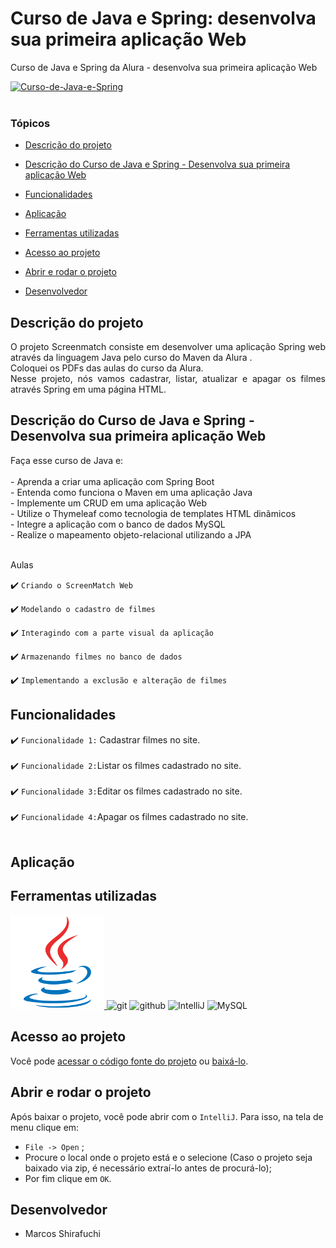 # Curso de Java e Spring: desenvolva sua primeira aplicação Web
Curso de Java e Spring da Alura - desenvolva sua primeira aplicação Web 


<a href="https://ibb.co/HXg29fj"><img src="https://i.ibb.co/fQ0STzs/Curso-de-Java-e-Spring.png" alt="Curso-de-Java-e-Spring" border="0"></a><br /><br>
### Tópicos 

- [Descrição do projeto](#descrição-do-projeto)

- [Descrição do Curso de Java e Spring - Desenvolva sua primeira aplicação Web](#descrição-do-curso-de-java-e-spring---desenvolva-sua-primeira-aplicação-web) 

- [Funcionalidades](#funcionalidades)

- [Aplicação](#aplicação)

- [Ferramentas utilizadas](#ferramentas-utilizadas)

- [Acesso ao projeto](#acesso-ao-projeto)

- [Abrir e rodar o projeto](#abrir-e-rodar-o-projeto)

- [Desenvolvedor](#desenvolvedor)

## Descrição do projeto 

<p align="justify">
 O projeto Screenmatch consiste em desenvolver uma aplicação Spring web através da linguagem Java pelo curso do Maven da Alura .<br>
 Coloquei os PDFs das aulas do curso da Alura.<br>
 Nesse projeto, nós vamos cadastrar, listar, atualizar e apagar os filmes através Spring em uma página HTML.



</p>

## Descrição do Curso de Java e Spring - Desenvolva sua primeira aplicação Web 

<p align="justify">
Faça esse curso de Java e:<br><br>
- Aprenda a criar uma aplicação com Spring Boot<br>
- Entenda como funciona o Maven em uma aplicação Java<br>
- Implemente um CRUD em uma aplicação Web<br>
- Utilize o Thymeleaf como tecnologia de templates HTML dinâmicos<br>
- Integre a aplicação com o banco de dados MySQL<br>
- Realize o mapeamento objeto-relacional utilizando a JPA<br><br>
</p>

Aulas


:heavy_check_mark: `Criando o ScreenMatch Web ` 

:heavy_check_mark: `Modelando o cadastro de filmes`

:heavy_check_mark: `Interagindo com a parte visual da aplicação`

:heavy_check_mark: `Armazenando filmes no banco de dados`

:heavy_check_mark: `Implementando a exclusão e alteração de filmes`









## Funcionalidades

:heavy_check_mark: `Funcionalidade 1:` Cadastrar filmes no site.<br><br>
:heavy_check_mark: `Funcionalidade 2:`Listar os filmes cadastrado no site.<br><br>
:heavy_check_mark: `Funcionalidade 3:`Editar os filmes cadastrado no site.<br><br>
:heavy_check_mark: `Funcionalidade 4:`Apagar os filmes cadastrado no site.<br><br>

## Aplicação

<div align="center">



  </div>

###

## Ferramentas utilizadas

<a href="https://www.java.com" target="_blank"> <img src="https://raw.githubusercontent.com/devicons/devicon/master/icons/java/java-original.svg" alt="java" width="150" height="150"/> </a> 
    <img src="https://cdn.jsdelivr.net/gh/devicons/devicon/icons/git/git-original-wordmark.svg" alt="git" width="150" height="150" />
    <img src="https://cdn.jsdelivr.net/gh/devicons/devicon/icons/github/github-original-wordmark.svg" alt="github" width="150" height="150" />
    <img src="https://cdn.jsdelivr.net/gh/devicons/devicon/icons/intellij/intellij-original-wordmark.svg" alt="IntelliJ" width="150" height="150" />
    <img src="https://cdn.jsdelivr.net/gh/devicons/devicon/icons/mysql/mysql-original-wordmark.svg" alt="MySQL" width="150" height="150"/>


###

## Acesso ao projeto

Você pode [acessar o código fonte do projeto](https://github.com/marcosfshirafuchi/screenmatch.git) ou [baixá-lo](https://github.com/marcosfshirafuchi/screenmatch/archive/refs/heads/master.zip).

## Abrir e rodar o projeto

Após baixar o projeto, você pode abrir com o `IntelliJ`. Para isso, na tela de menu clique em:

- `File -> Open` ;
- Procure o local onde o projeto está e o selecione (Caso o projeto seja baixado via zip, é necessário extraí-lo antes de procurá-lo);
- Por fim clique em `OK`. 

## Desenvolvedor

- Marcos Shirafuchi
